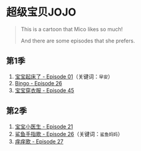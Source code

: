 # 超级宝贝JOJO

> This is a cartoon that Mico likes so much!
> 
> And there are some episodes that she prefers.

## 第1季

1. [宝宝起床了 - Episode 01](https://www.iqiyi.com/v_19rt6imhq8.html)（关键词：`早安`）
1. [Bingo - Episode 26](https://www.iqiyi.com/v_19rvm5gpj8.html)
2. [宝宝穿衣服 - Episode 45](https://www.iqiyi.com/v_19rwjrwy0w.html)

## 第2季

1. [宝宝小医生 - Episode 21](https://www.iqiyi.com/v_25ki164c93o.html)
2. [鲨鱼手指歌 - Episode 26](https://www.iqiyi.com/v_1o7wzgz8yao.html)（关键词：`鲨鱼妈妈`）
3. [痒痒歌 - Episode 27](https://www.iqiyi.com/v_194tsmkrgy8.html)